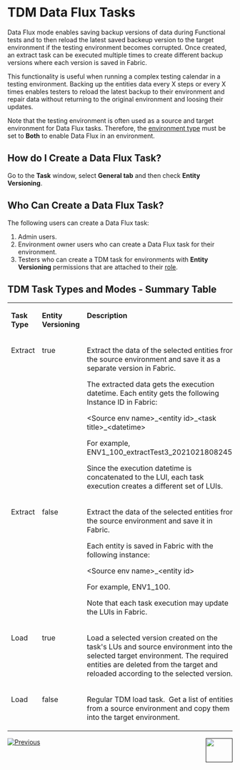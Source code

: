 # TDM Data Flux Tasks

Data Flux mode enables saving backup versions of data during Functional tests and to then reload the latest saved backeup version to the target environment if the testing environment becomes corrupted. Once created, an extract task can be executed multiple times to create different backup versions where each version is saved in Fabric.   
 
This functionality is useful when running a complex testing calendar in a testing environment. Backing up the entities data every X steps or every X times enables testers to reload the latest backup to their environment and repair data without returning to the original environment and loosing their updates. 

Note that the testing environment is often used as a source and target environment for Data Flux tasks. Therefore, the [environment type](/articles/TDM/tdm_gui/08_environment_window_general_information.md#environment-type) must be set to **Both** to enable Data Flux in an environment.



## How do I Create a Data Flux Task?

Go to the **Task** window, select **General tab** and then check **Entity Versioning**.



## Who Can Create a Data Flux Task?

The following users can create a Data Flux task:

1. Admin users.
2. Environment owner users who can create a Data Flux task for their environment.
3. Testers who can create a TDM task for environments with **Entity Versioning** permissions that are attached to their [role](/articles/TDM/tdm_gui/10_environment_roles_tab.md).  



## TDM Task Types and Modes - Summary Table

<table width="900pxl">
<tbody>
<tr>
<td valign="top" width="150pxl">
<p><strong>Task Type</strong></p>
</td>
<td valign="top" width="150pxl">
<p><strong>Entity Versioning</strong></p>
</td>
<td valign="top" width="600pxl">
<p><strong>Description</strong></p>
</td>
</tr>
<tr>
<td valign="top" width="150pxl">
<p>Extract</p>
</td>
<td valign="top" width="150pxl">
<p>true</p>
</td>
<td valign="top" width="600pxl">
<p>Extract the data of the selected entities from the source environment and save it as a separate version in Fabric.</p>
<p>The extracted data gets the execution datetime. Each entity gets the following Instance ID in Fabric:</p>
<p>&lt;Source env name&gt;_&lt;entity id&gt;_&lt;task title&gt;_&lt;datetime&gt;</p>
<p>For example, ENV1_100_extractTest3_20210218082453</p>
<p>Since the execution datetime is concatenated to the LUI, each task execution creates a different set of LUIs.&nbsp;</p>
</td>
</tr>
<tr>
<td valign="top" width="150pxl">
<p>Extract</p>
</td>
<td valign="top" width="150pxl">
<p>false</p>
</td>
<td valign="top" width="600pxl">
<p>Extract the data of the selected entities from the source environment and save it in Fabric.</p>
<p>Each entity is saved in Fabric with the following instance:</p>
<p>&lt;Source env name&gt;_&lt;entity id&gt;</p>
<p>For example, ENV1_100.</p>
<p>Note that each task execution may update the LUIs in Fabric.</p>
</td>
</tr>
<tr>
<td valign="top" width="150pxl">
<p>Load</p>
</td>
<td valign="top" width="150pxl">
<p>true</p>
</td>
<td valign="top" width="600pxl">
<p>Load a selected version created on the task's LUs and source environment into the selected target environment. The required entities are deleted from the target and reloaded according to the selected version.</p>
</td>
</tr>
<tr>
<td valign="top" width="150pxl">
<p>Load</p>
</td>
<td valign="top" width="150pxl">
<p>false</p>
</td>
<td valign="top" width="600pxl">
<p>Regular TDM load task.&nbsp; Get a list of entities from a source environment and copy them into the target environment.</p>
</td>
</tr>
</tbody>
</table>





 [![Previous](/articles/images/Previous.png)](14_task_overview.md)[<img align="right" width="60" height="54" src="/articles/images/Next.png">]()


